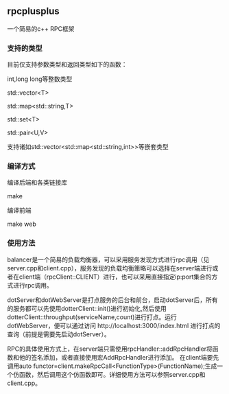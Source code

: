 ## rpcplusplus
一个简易的c++ RPC框架

### 支持的类型

目前仅支持参数类型和返回类型如下的函数：

int,long long等整数类型

std::vector\<T\>

std::map\<std::string,T\>

std::set\<T\>

std::pair\<U,V\>

支持诸如std::vector\<std::map\<std::string,int\>\>等嵌套类型

### 编译方式

编译后端和各类链接库

make

编译前端

make web

### 使用方法

balancer是一个简易的负载均衡器，可以采用服务发现方式进行rpc调用（见server.cpp和client.cpp），服务发现的负载均衡策略可以选择在server端进行或者在client端（rpcClient::CLIENT）进行，也可以采用直接指定ip:port集合的方式进行rpc调用。

dotServer和dotWebServer是打点服务的后台和前台，启动dotServer后，所有的服务都可以先使用dotterClient::init()进行初始化,然后使用dotterClient::throughput(serviceName,count)进行打点。运行dotWebServer，便可以通过访问 http://localhost:3000/index.html 进行打点的查询（前提是需要先启动dotServer）。

RPC的具体使用方式上，在server端只需使用rpcHandler::addRpcHandler将函数和他的签名添加，或者直接使用宏AddRpcHandler进行添加。
在client端要先调用auto functor=client.makeRpcCall\<FunctionType\>(FunctionName);生成一个仿函数，然后调用这个仿函数即可。详细使用方法可以参照server.cpp和client.cpp。
